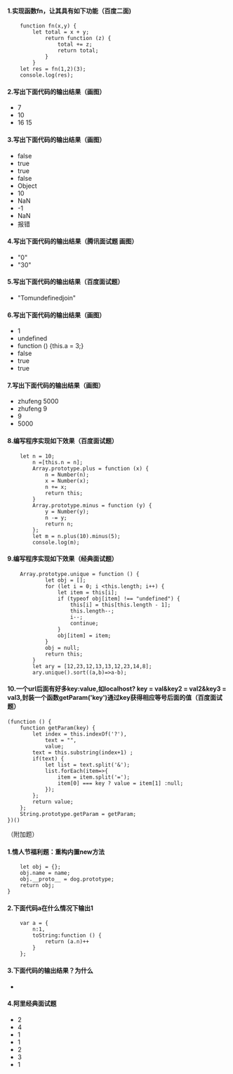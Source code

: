 #### 1.实现函数fn，让其具有如下功能（百度二面)
```
    function fn(x,y) {
        let total = x + y;
            return function (z) {
                total += z;
                return total;
            }
        } 
    let res = fn(1,2)(3);
    console.log(res);
```
#### 2.写出下面代码的输出结果（画图）
+ 7
+ 10
+ 16 15
#### 3.写出下面代码的输出结果（画图）
+ false
+ true
+ true
+ false
+ Object
+ 10
+ NaN
+ -1
+ NaN
+ 报错
#### 4.写出下面代码的输出结果（腾讯面试题 画图）
+ "0"
+ "30"
#### 5.写出下面代码的输出结果（百度面试题）
+ "Tomundefinedjoin"
#### 6.写出下面代码的输出结果（画图）
+ 1
+ undefined
+ function () {this.a = 3;} 
+ false
+ true
+ true
#### 7.写出下面代码的输出结果（画图）
+ zhufeng 5000
+ zhufeng 9
+ 9
+ 5000
#### 8.编写程序实现如下效果（百度面试题）
```
    let n = 10;
        n =[this.n = n];
        Array.prototype.plus = function (x) {
            n = Number(n);
            x = Number(x);
            n += x;
            return this;
        }
        Array.prototype.minus = function (y) {
            y = Number(y);
            n -= y;
            return n;
        };
        let m = n.plus(10).minus(5);
        console.log(m);
```
#### 9.编写程序实现如下效果（经典面试题）
```
    Array.prototype.unique = function () {
            let obj = [];
            for (let i = 0; i <this.length; i++) {
                let item = this[i];
                if (typeof obj[item] !== "undefined") {
                    this[i] = this[this.length - 1];
                    this.length--;
                    i--;
                    continue;
                }
                obj[item] = item;
            }
            obj = null;
            return this;
        }
        let ary = [12,23,12,13,13,12,23,14,8];
        ary.unique().sort((a,b)=>a-b);
```
#### 10.一个url后面有好多key:value,如localhost? key = val&key2 = val2&key3 = val3,封装一个函数getParam('key')通过key获得相应等号后面的值（百度面试题）
    (function () {
        function getParam(key) {
            let index = this.indexOf('?'),
                text = "",
                value;
            text = this.substring(index+1) ;
            if(text) {
                let list = text.split('&');
                list.forEach(item=>{
                    item = item.split('=');
                    item[0] === key ? value = item[1] :null;
                });
            };
            return value;
        };
        String.prototype.getParam = getParam;
    })()
（附加题）
#### 1.情人节福利题：重构内置new方法
```function _new(dog,name) {
    let obj = {};
    obj.name = name;
    obj.__proto__ = dog.prototype;
    return obj;
}
```
#### 2.下面代码a在什么情况下输出1
```
    var a = {
        n:1,
        toString:function () {
            return (a.n)++
        }
    };
```
#### 3.下面代码的输出结果？为什么
+ 
#### 4.阿里经典面试题
+ 2
+ 4
+ 1
+ 1
+ 2
+ 3
+ 1
